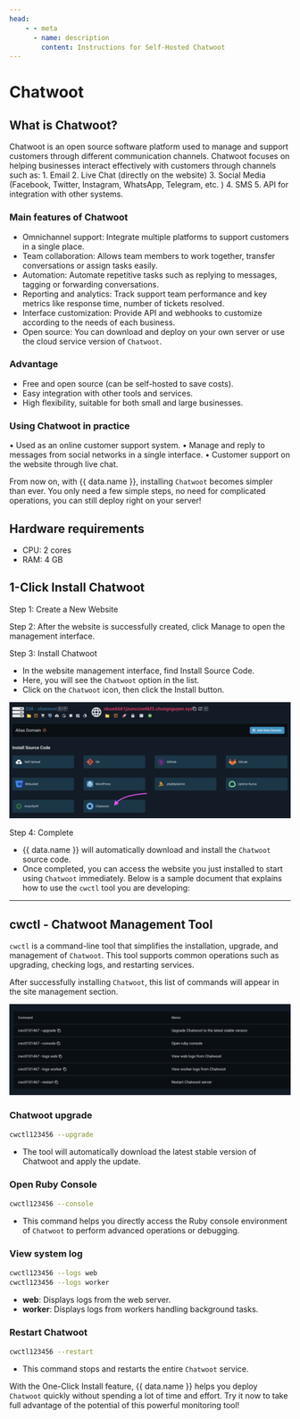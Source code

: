 ```yaml
---
head:
    - - meta
      - name: description
        content: Instructions for Self-Hosted Chatwoot
---
```


<script setup>
import { data } from '../../.vitepress/config.data.ts'
import OgImage from '../../.vitepress/components/OgImage.vue'
</script>

# Chatwoot

<OgImage name="# Self-Hosted Chatwoot" />

## What is Chatwoot?

Chatwoot is an open source software platform used to manage and support customers through different communication channels. Chatwoot focuses on helping businesses interact effectively with customers through channels such as: 1. Email 2. Live Chat (directly on the website) 3. Social Media (Facebook, Twitter, Instagram, WhatsApp, Telegram, etc. ) 4. SMS 5. API for integration with other systems.

### Main features of Chatwoot

-   Omnichannel support: Integrate multiple platforms to support customers in a single place.
-   Team collaboration: Allows team members to work together, transfer conversations or assign tasks easily.
-   Automation: Automate repetitive tasks such as replying to messages, tagging or forwarding conversations.
-   Reporting and analytics: Track support team performance and key metrics like response time, number of tickets resolved.
-   Interface customization: Provide API and webhooks to customize according to the needs of each business.
-   Open source: You can download and deploy on your own server or use the cloud service version of `Chatwoot`.

### Advantage

-   Free and open source (can be self-hosted to save costs).
-   Easy integration with other tools and services.
-   High flexibility, suitable for both small and large businesses.

### Using Chatwoot in practice

• Used as an online customer support system.
• Manage and reply to messages from social networks in a single interface.
• Customer support on the website through live chat.

From now on, with {{ data.name }}, installing `Chatwoot` becomes simpler than ever. You only need a few simple steps, no need for complicated operations, you can still deploy right on your server!

## Hardware requirements

-   CPU: 2 cores
-   RAM: 4 GB

## 1-Click Install Chatwoot

Step 1: Create a New Website

Step 2: After the website is successfully created, click Manage to open the management interface.

Step 3: Install Chatwoot

-   In the website management interface, find Install Source Code.
-   Here, you will see the `Chatwoot` option in the list.
-   Click on the `Chatwoot` icon, then click the Install button.

![install Chatwoot](<../../images/docs/vi/tutorial/uptime-kuma/Screenshot 2024-11-26 at 12.32.26.png>)

Step 4: Complete

-   {{ data.name }} will automatically download and install the `Chatwoot` source code.
-   Once completed, you can access the website you just installed to start using `Chatwoot` immediately.
    Below is a sample document that explains how to use the `cwctl` tool you are developing:

---

## **cwctl - Chatwoot Management Tool**

`cwctl` is a command-line tool that simplifies the installation, upgrade, and management of `Chatwoot`. This tool supports common operations such as upgrading, checking logs, and restarting services.

After successfully installing `Chatwoot`, this list of commands will appear in the site management section.

![chatwoot command](<../../images/docs/vi/tutorial/uptime-kuma/Screenshot 2024-11-26 at 12.57.21.png>)

### **Chatwoot upgrade**

```bash
cwctl123456 --upgrade
```

-   The tool will automatically download the latest stable version of Chatwoot and apply the update.

### **Open Ruby Console**

```bash
cwctl123456 --console
```

-   This command helps you directly access the Ruby console environment of `Chatwoot` to perform advanced operations or debugging.

### **View system log**

```bash
cwctl123456 --logs web
cwctl123456 --logs worker
```

-   **web**: Displays logs from the web server.
-   **worker**: Displays logs from workers handling background tasks.

### **Restart Chatwoot**

```bash
cwctl123456 --restart
```

-   This command stops and restarts the entire `Chatwoot` service.

With the One-Click Install feature, {{ data.name }} helps you deploy `Chatwoot` quickly without spending a lot of time and effort. Try it now to take full advantage of the potential of this powerful monitoring tool!
